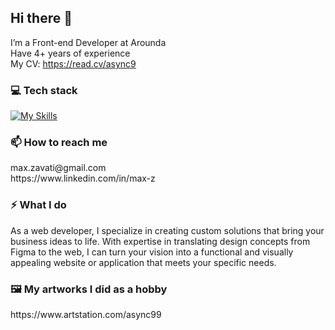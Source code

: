 ## Hi there 👋

I’m a Front-end Developer at Arounda <br/>
Have 4+ years of experience <br/>
My CV: https://read.cv/async9

### 💻 Tech stack

[![My Skills](https://skillicons.dev/icons?i=js,ts,react,redux,next,css,sass,vite,strapi)](https://skillicons.dev)


### 📫 How to reach me

<div>
  max.zavati@gmail.com
  <br />
  https://www.linkedin.com/in/max-z
</div>


### ⚡ What I do 

As a web developer, I specialize in creating custom solutions that bring your business ideas to life. With expertise in translating design concepts from Figma to the web, I can turn your vision into a functional and visually appealing website or application that meets your specific needs.
<br />

  
### 🖼️ My artworks I did as a hobby
<div>
  https://www.artstation.com/async99
</div>

